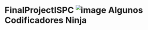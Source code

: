 # FinalProjectISPC                                          ![image](https://github.com/SomeNinjaCoders/FinalProjectISPC/assets/132973538/f7549643-1840-4f60-93d3-85abc888c9e4)    Algunos Codificadores Ninja                                                                                                                                                                                               
                                                                                              
                                                                       
 

